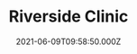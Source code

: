 ---
date: 2021-06-09T09:58:50.000Z
title: Riverside Clinic
latitude: 52.044430086960425
longitude: 1.1648261354483695
url: http://www.nhs.uk/services/clinics/mapsanddirections/defaultview.aspx
category: checkin
---